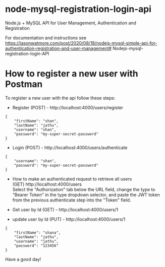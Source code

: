 # node-mysql-registration-login-api

Node.js + MySQL API for User Management, Authentication and Registration

For documentation and instructions see https://jasonwatmore.com/post/2020/08/18/nodejs-mysql-simple-api-for-authentication-registration-and-user-management# Nodejs-mysql-registration-login-API

# How to register a new user with Postman
To register a new user with the api follow these steps:

- Register (POST) - http://localhost:4000/users/register
```
{
    "firstName": "shan",
    "lastName": "jathu",
    "username": "shan",
    "password": "my-super-secret-password"
}
```

- Login (POST) - http://localhost:4000/users/authenticate

```
{
    "username": "shan",
    "password": "my-super-secret-password"
}
```

- How to make an authenticated request to retrieve all users \
 (GET) http://localhost:4000/users \
Select the "Authorization" tab below the URL field, change the type to "Bearer Token" in the type dropdown selector, and paste the JWT token from the previous authenticate step into the "Token" field.

- Get user by Id (GET) - http://localhost:4000/users/1

- update user by Id (PUT) - http://localhost:4000/users/1 
```
{
    "firstName": "shana",
    "lastName": "jathu",
    "username": "jathu",
    "password": "123456"
}
```

Have a good day!
